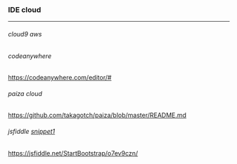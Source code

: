 ### IDE cloud
---

###### cloud9 aws



###### codeanywhere
https://codeanywhere.com/editor/#

###### paiza cloud
https://github.com/takagotch/paiza/blob/master/README.md

###### jsfiddle [snippet1](https://github.com/takagotch/snippets1)
https://jsfiddle.net/StartBootstrap/o7ev9czn/

```
```

```
```

```
```


